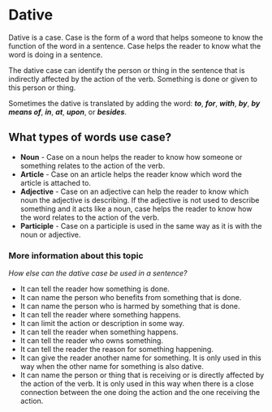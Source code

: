 # Dative 

Dative is a case. Case is the form of a word that helps someone to know the function of the word in a sentence. 
Case helps the reader to know what the word is doing in a sentence. 

The dative case can identify the person or thing in the sentence that is indirectly affected by the action of the verb. Something is done or given to this person or thing. 

Sometimes the dative is translated by adding the word: **_to_**, **_for_**, **_with_**, **_by_**, **_by means of_**, **_in_**, **_at_**, **_upon_**, or **_besides_**. 

## What types of words use case?

* **Noun** - Case on a noun helps the reader to know how someone or something relates to the action of the verb. 
* **Article** - Case on an article helps the reader know which word the article is attached to. 
* **Adjective** - Case on an adjective can help the reader to know which noun the adjective is describing. If the adjective is not used to describe something and it acts like a noun, case helps the reader to know how the word relates to the action of the verb.
* **Participle** - Case on a participle is used in the same way as it is with the noun or adjective. 

### More information about this topic

*How else can the dative case be used in a sentence?*

* It can tell the reader how something is done.
* It can name the person who benefits from something that is done. 
* It can name the person who is harmed by something that is done. 
* It can tell the reader where something happens.
* It can limit the action or description in some way. 
* It can tell the reader when something happens. 
* It can tell the reader who owns something.
* It can tell the reader the reason for something happening. 
* It can give the reader another name for something. It is only used in this way when the other name for something is also dative. 
* It can name the person or thing that is receiving or is directly affected by the action of the verb. It is only used in this way when there is a close connection between the one doing the action and the one receiving the action. 





